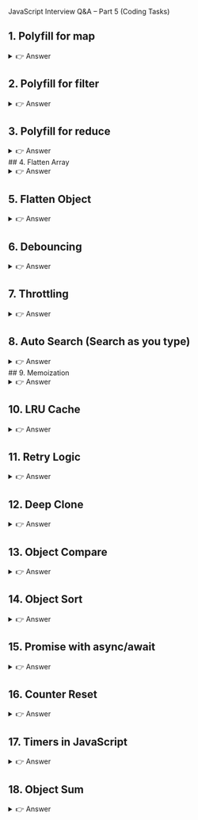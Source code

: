 JavaScript Interview Q&A – Part 5 (Coding Tasks)
## 1. Polyfill for map
<details> <summary>👉 Answer</summary>

```js
Array.prototype.myMap = function(cb) {
  let result = [];
  for (let i = 0; i < this.length; i++) {
    result.push(cb(this[i], i, this));
  }
  return result;
};

console.log([1, 2, 3].myMap(x => x * 2)); // [2, 4, 6]
```

</details>

## 2. Polyfill for filter
<details> <summary>👉 Answer</summary>

```js
Array.prototype.myFilter = function(cb) {
  let result = [];
  for (let i = 0; i < this.length; i++) {
    if (cb(this[i], i, this)) {
      result.push(this[i]);
    }
  }
  return result;
};

console.log([1, 2, 3].myFilter(x => x > 1)); // [2, 3]
```

</details>

## 3. Polyfill for reduce
<details> <summary>👉 Answer</summary>

```js
Array.prototype.myReduce = function(cb, init) {
  let acc = init !== undefined ? init : this[0];
  let start = init !== undefined ? 0 : 1;

  for (let i = start; i < this.length; i++) {
    acc = cb(acc, this[i], i, this);
  }
  return acc;
};

console.log([1, 2, 3].myReduce((a, b) => a + b, 0)); // 6
```

</details>
## 4. Flatten Array
<details> <summary>👉 Answer</summary>

```js
let arr = [1, [2, [3, [4]]]];

function flatten(array) {
  return array.reduce((acc, val) =>
    Array.isArray(val) ? acc.concat(flatten(val)) : acc.concat(val), []);
}

console.log(flatten(arr)); // [1, 2, 3, 4]
```

</details>

## 5. Flatten Object
<details> <summary>👉 Answer</summary>

```js
let obj = { a: { b: { c: 1 } } };

function flattenObject(obj, parent = "", res = {}) {
  for (let key in obj) {
    let newKey = parent ? `${parent}.${key}` : key;
    if (typeof obj[key] === "object" && obj[key] !== null) {
      flattenObject(obj[key], newKey, res);
    } else {
      res[newKey] = obj[key];
    }
  }
  return res;
}

console.log(flattenObject(obj)); // { "a.b.c": 1 }
```

</details>

## 6. Debouncing
<details> <summary>👉 Answer</summary>

```js
function debounce(fn, delay) {
  let timer;
  return function(...args) {
    clearTimeout(timer);
    timer = setTimeout(() => fn.apply(this, args), delay);
  };
}

window.addEventListener("resize", debounce(() => {
  console.log("Resized!");
}, 300));
```

</details>

## 7. Throttling
<details> <summary>👉 Answer</summary>

```js
function throttle(fn, limit) {
  let last = 0;
  return function(...args) {
    let now = Date.now();
    if (now - last >= limit) {
      fn.apply(this, args);
      last = now;
    }
  };
}

window.addEventListener("scroll", throttle(() => {
  console.log("Scrolling...");
}, 500));
```

</details>

## 8. Auto Search (Search as you type)
<details> <summary>👉 Answer</summary>

```js
function search(query) {
  console.log("Searching for:", query);
}

const debouncedSearch = debounce(search, 400);

document.getElementById("search").addEventListener("input", (e) => {
  debouncedSearch(e.target.value);
});
```

</details>
## 9. Memoization
<details> <summary>👉 Answer</summary>

```js
function memoize(fn) {
  let cache = {};
  return function(...args) {
    let key = JSON.stringify(args);
    if (cache[key]) return cache[key];
    let result = fn.apply(this, args);
    cache[key] = result;
    return result;
  };
}

const slowSquare = (n) => {
  console.log("Calculating...");
  return n * n;
};

const fastSquare = memoize(slowSquare);
console.log(fastSquare(5)); // Calculating... 25
console.log(fastSquare(5)); // 25 (from cache)
```

</details>

## 10. LRU Cache
<details> <summary>👉 Answer</summary>

```js
class LRUCache {
  constructor(limit = 3) {
    this.cache = new Map();
    this.limit = limit;
  }

  get(key) {
    if (!this.cache.has(key)) return -1;
    let val = this.cache.get(key);
    this.cache.delete(key);
    this.cache.set(key, val);
    return val;
  }

  set(key, val) {
    if (this.cache.has(key)) {
      this.cache.delete(key);
    } else if (this.cache.size >= this.limit) {
      this.cache.delete(this.cache.keys().next().value);
    }
    this.cache.set(key, val);
  }
}

let lru = new LRUCache(2);
lru.set("a", 1);
lru.set("b", 2);
lru.set("c", 3); // removes "a"
console.log(lru.get("a")); // -1
```

</details>

## 11. Retry Logic
<details> <summary>👉 Answer</summary>

```js
function fetchWithRetry(fn, retries = 3, delay = 1000) {
  return new Promise((resolve, reject) => {
    fn()
      .then(resolve)
      .catch((err) => {
        if (retries === 0) reject(err);
        else setTimeout(() => {
          fetchWithRetry(fn, retries - 1, delay).then(resolve, reject);
        }, delay);
      });
  });
}
```

</details>

## 12. Deep Clone
<details> <summary>👉 Answer</summary>

```js
function deepClone(obj) {
  return JSON.parse(JSON.stringify(obj));
}

let obj = { a: 1, b: { c: 2 } };
let clone = deepClone(obj);
clone.b.c = 5;
console.log(obj.b.c); // 2
```

</details>

## 13. Object Compare
<details> <summary>👉 Answer</summary>

```js
function isEqual(obj1, obj2) {
  return JSON.stringify(obj1) === JSON.stringify(obj2);
}

console.log(isEqual({ a: 1 }, { a: 1 })); // true
```

</details>

## 14. Object Sort
<details> <summary>👉 Answer</summary>

```js
let arr = [{ age: 30 }, { age: 20 }, { age: 40 }];
arr.sort((a, b) => a.age - b.age);
console.log(arr); // [{20}, {30}, {40}]
```

</details>

## 15. Promise with async/await
<details> <summary>👉 Answer</summary>

```js
function delay(ms) {
  return new Promise((res) => setTimeout(res, ms));
}

async function run() {
  await delay(1000);
  console.log("1 second later");
}
run();
```

</details>

## 16. Counter Reset
<details> <summary>👉 Answer</summary>

```js
function counter() {
  let count = 0;
  return {
    inc: () => ++count,
    reset: () => count = 0
  };
}

let c = counter();
console.log(c.inc()); // 1
console.log(c.inc()); // 2
c.reset();
console.log(c.inc()); // 1
```

</details>

## 17. Timers in JavaScript
<details> <summary>👉 Answer</summary>

```js
setTimeout(() => console.log("Once after 1s"), 1000);

let id = setInterval(() => console.log("Every 2s"), 2000);
setTimeout(() => clearInterval(id), 7000); // stop after 7s
```

</details>

## 18. Object Sum
<details> <summary>👉 Answer</summary>

```js
let arr = [{ a: 1 }, { a: 2 }, { a: 3 }];
let total = arr.reduce((sum, obj) => sum + obj.a, 0);
console.log(total); // 6
```

</details>
